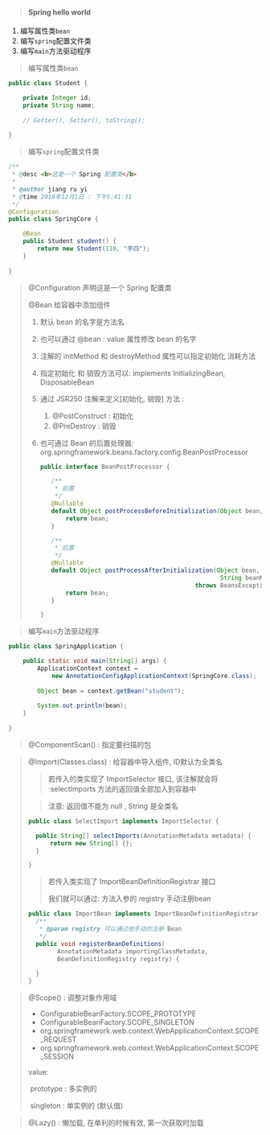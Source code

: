 > #### Spring hello world

1. 编写属性类`bean`
2. 编写`spring`配置文件类
3. 编写`main`方法驱动程序

> 编写属性类`bean`

```java
public class Student {

	private Integer id;
	private String name;
	
    // Getter(), Setter(), toString();
    
}
```

> 编写`spring`配置文件类

```java
/**
 * @desc <b>这是一个 Spring 配置类</b>
 * 
 * @author jiang ru yi
 * @time 2018年12月1日 : 下午5:41:31
 */
@Configuration
public class SpringCore {

	@Bean
	public Student student() {
		return new Student(110, "李四");
	}
		
}
```

> @Configuration 声明这是一个 Spring 配置类
>
> @Bean 给容器中添加组件
>
> 1. 默认 bean 的名字是方法名
>
> 2. 也可以通过 @bean : value 属性修改 bean 的名字
>
> 3. 注解的 initMethod 和 destroyMethod 属性可以指定初始化 消耗方法
>
> 4. 指定初始化 和 销毁方法可以: implements InitializingBean, DisposableBean
>
> 5. 通过 JSR250 注解来定义[初始化, 销毁] 方法 : 
>
>    1. @PostConstruct : 初始化
>    2. @PreDestroy : 销毁
>
> 6. 也可通过 Bean 的后置处理器: org.springframework.beans.factory.config.BeanPostProcessor
>
>    ```java
>    public interface BeanPostProcessor {
>    
>    	/**
>    	 * 前置
>    	 */
>    	@Nullable
>    	default Object postProcessBeforeInitialization(Object bean, String beanName) throws BeansException {
>    		return bean;
>    	}
>    
>    	/**
>    	 * 后置
>    	 */
>    	@Nullable
>    	default Object postProcessAfterInitialization(Object bean, 
>                                                      String beanName) 
>            									throws BeansException {
>    		return bean;
>    	}
>    
>    }
>    ```

> 编写`main`方法驱动程序

```java
public class SpringApplication {

	public static void main(String[] args) {
		ApplicationContext context = 
            new AnnotationConfigApplicationContext(SpringCore.class);
		
		Object bean = context.getBean("student");
		
		System.out.println(bean);
	}
	
}
```

> @ComponentScan() : 指定要扫描的包

> @Import(Classes.class) : 给容器中导入组件, ID默认为全类名
>
> >  若传入的类实现了 ImportSelector 接口, 该注解就会将 :selectImports 方法的返回值全部加入到容器中
>
> >  注意: 返回值不能为 null , String 是全类名
>
> ```java
> public class SelectImport implements ImportSelector {
> 
> 	public String[] selectImports(AnnotationMetadata metadata) {
> 		return new String[] {};
> 	}
> 
> }
> ```
>
> > 若传入类实现了 ImportBeanDefinitionRegistrar 接口
> >
> > 我们就可以通过: 方法入参的 registry 手动注册bean
>
> ```java
> public class ImportBean implements ImportBeanDefinitionRegistrar {
> 	/**
> 	 * @param registry 可以通过他手动的注册 Bean
> 	 */
> 	public void registerBeanDefinitions(
>         AnnotationMetadata importingClassMetadata, 
>         BeanDefinitionRegistry registry) {
> 		
> 	}   
> }
> ```
>
>

> @Scope() : 调整对象作用域
>
> * ConfigurableBeanFactory.SCOPE_PROTOTYPE
> * ConfigurableBeanFactory.SCOPE_SINGLETON
> * org.springframework.web.context.WebApplicationContext.SCOPE_REQUEST
> * org.springframework.web.context.WebApplicationContext.SCOPE_SESSION	
>
> value: 
>
> ​	prototype : 多实例的
>
> ​	singleton : 单实例的 (默认值)

> @Lazy() : 懒加载, 在单利的时候有效, 第一次获取时加载